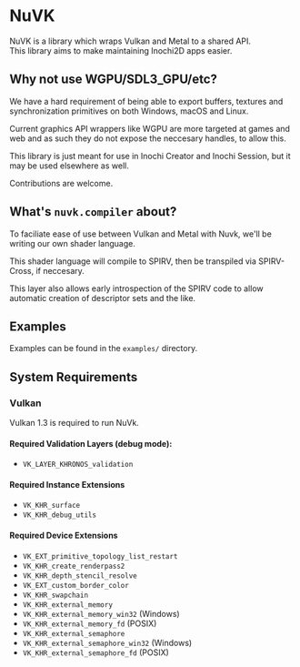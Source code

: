 # NuVK

NuVK is a library which wraps Vulkan and Metal to a shared API.  
This library aims to make maintaining Inochi2D apps easier.


## Why not use WGPU/SDL3_GPU/etc?
We have a hard requirement of being able to export buffers, textures and synchronization primitives on both Windows, macOS and Linux.

Current graphics API wrappers like WGPU are more targeted at games and web and as such they do not expose the neccesary handles,
to allow this.

This library is just meant for use in Inochi Creator and Inochi Session, but it may be used elsewhere as well.

Contributions are welcome.

## What's `nuvk.compiler` about?

To faciliate ease of use between Vulkan and Metal with Nuvk, we'll be writing our own shader language.

This shader language will compile to SPIRV, then be transpiled via SPIRV-Cross, if neccesary.

This layer also allows early introspection of the SPIRV code to allow automatic creation of descriptor sets and the like.

## Examples

Examples can be found in the `examples/` directory.

## System Requirements

### Vulkan
Vulkan 1.3 is required to run NuVk.

#### Required Validation Layers (debug mode):
 * `VK_LAYER_KHRONOS_validation`

#### Required Instance Extensions
 * `VK_KHR_surface`
 * `VK_KHR_debug_utils`

#### Required Device Extensions
 * `VK_EXT_primitive_topology_list_restart`
 * `VK_KHR_create_renderpass2`
 * `VK_KHR_depth_stencil_resolve`
 * `VK_EXT_custom_border_color`
 * `VK_KHR_swapchain`
 * `VK_KHR_external_memory`
 * `VK_KHR_external_memory_win32` (Windows)
 * `VK_KHR_external_memory_fd` (POSIX)
 * `VK_KHR_external_semaphore`
 * `VK_KHR_external_semaphore_win32` (Windows)
 * `VK_KHR_external_semaphore_fd` (POSIX)